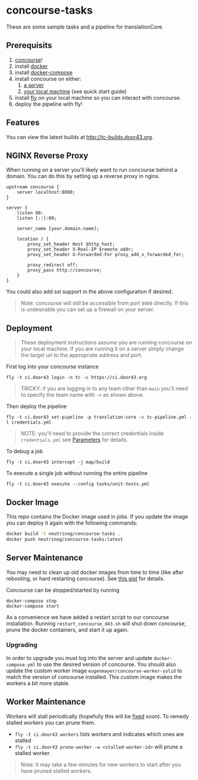# concourse-tasks

These are some sample tasks and a pipeline for translationCore.

## Prerequisits

1. [concourse](https://concourse-ci.org/)!
1. install [docker](https://docs.docker.com/install/linux/docker-ce/ubuntu/#set-up-the-repository)
1. install [docker-compose](https://docs.docker.com/compose/install/)
1. install concourse on either:
   1. [a server](https://github.com/concourse/concourse-docker)
   1. [your local machine](https://concourse-ci.org/) (see quick start guide)
1. install [fly](https://github.com/concourse/concourse/releases) on your local machine so you can interact with concourse.
1. deploy the pipeline with fly!

## Features

You can view the latest builds at http://tc-builds.door43.org.

## NGINX Reverse Proxy

When running on a server you'll likely want to run concourse behind a domain. You can do this by setting up a reverse proxy in nginx.

```
upstream concourse {
	server localhost:8080;
}

server {
	listen 80:
	listen [::]:80;

	server_name [your.domain.name];

	location / {
		proxy_set_header Host $http_host;
		proxy_set_header X-Real-IP $remote_addr;
		proxy_set_header X-Forwarded-For proxy_add_x_forwarded_for;

		proxy_redirect off;
		proxy_pass http://concourse;
	}
}
```
You could also add ssl support in the above configuration if desired.

> Note: concourse will still be accessible from port `8080` directly. If this is undesirable you can set up a firewall on your server.

## Deployment

> These deployment instructions assume you are running concourse on your local machine.
> If you are running it on a server simply change the target url to the appropriate address and port.

First log into your concourse instance
```
fly -t ci.door43 login -n tc -c https://ci.door43.org
```
> TRICKY: if you are logging in to any team other than `main` you'll need to specify the team name
> with `-n` as shown above.

Then deploy the pipeline
```
fly -t ci.door43 set-pipeline -p translation-core -c tc-pipeline.yml -l credentials.yml
```

> NOTE: you'll need to provide the correct credentials inside `credentials.yml` see [Parameters](https://concoursetutorial.com/basics/parameters/) for details.

To debug a job
```
fly -t ci.door43 intercept -j map/build
```

To execute a single job without running the entire pipeline
```
fly -t ci.door43 execute --config tasks/unit-tests.yml
```

## Docker Image

This repo contains the Docker image used in jobs.
If you update the image you can deploy it again with the following commands:

```bash
docker build -t neutrinog/concourse-tasks .
docker push neutrinog/concourse-tasks:latest
```

## Server Maintenance

You may need to clean up old docker images from time to time (like after rebooting, or hard restarting concourse).
See [this gist](https://gist.github.com/bastman/5b57ddb3c11942094f8d0a97d461b430) for details.

Concourse can be stopped/started by running
```
docker-compose stop
docker-compose start
```

As a convenience we have added a restart script to our concourse installation. Running `restart_concourse_d43.sh` will shut down concourse, prune the docker containers, and start it up again.

### Upgrading

In order to upgrade you must log into the server and update `docker-compose.yml` to use the desired version of concourse.
You should also update the custom worker image `eugenmayer/concourse-worker-solid` to match the version of concourse installed. This custom image makes the workers a bit more stable.

## Worker Maintenance

Workers will stall periodically (hopefully this will be [fixed](https://github.com/concourse/concourse/issues/1457) soon).
To remedy stalled workers you can prune them.

* `fly -t ci.door43 workers` lists workers and indicates which ones are stalled
* `fly -t ci.door43 prune-worker -w <stalled-worker-id>` will prune a stalled worker.

> Note: it may take a few minutes for new workers to start after you have pruned stalled workers.
